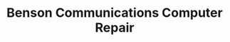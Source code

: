 ---
title: "Benson Communications Computer Repair"
url: /syracuse/benson-communications-computer-repair/
shop: Computer
---